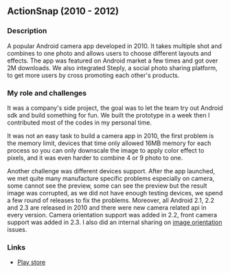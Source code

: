 
## ActionSnap (2010 - 2012)

### Description

A popular Android camera app developed in 2010. It takes multiple shot and combines to one photo and allows users to choose different layouts and effects. The app was featured on Android market a few times and got over 2M downloads. We also integrated Steply, a social photo sharing platform, to get more users by cross promoting each other's products.

### My role and challenges

It was a company's side project, the goal was to let the team try out Android sdk and build something for fun. We built the prototype in a week then I contributed most of the codes in my personal time. 

It was not an easy task to build a camera app in 2010, the first problem is the memory limit, devices that time only allowed 16MB memory for each process so you can only downscale the image to apply color effect to pixels, and it was even harder to combine 4 or 9 photo to one. 

Another challenge was different devices support. After the app launched, we met quite many manufacture specific problems especially on camera, some cannot see the preview, some can see the preview but the result image was corrupted, as we did not have enough testing devices, we spend a few round of releases to fix the problems. Moreover, all Android 2.1, 2.2 and 2.3 are released in 2010 and there were new camera related api in every version. Camera orientation support was added in 2.2, front camera support was added in 2.3. I also did an internal sharing on [image orientation](https://speakerdeck.com/oursky/image-orientation-in-actionsnap) issues.

### Links

* [Play store](https://play.google.com/store/apps/details?id=oursky.gesturecam)

